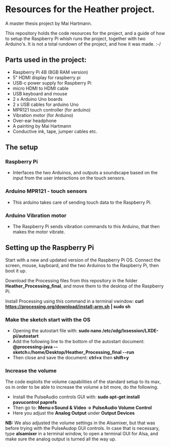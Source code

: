# Resources for the Heather project. 
A master thesis project by Mai Hartmann.

This repository holds the code resources for the project, and a guide of how to setup the Raspberry Pi whish runs the project, together with two Arduino's. It is not a total rundown of the project, and how it was made. :-/

## Parts used in the project:
- Raspberry Pi 4B (8GB RAM version)
- 5" HDMI display for raspberry pi
- USB-c power supply for Raspberry Pi
- micro HDMI to HDMI cable
- USB keyboard and mouse
- 2 x Arduino Uno boards
- 2 x USB cables for arduino Uno
- MPR121 touch controller (for arduino)
- Vibration motor (for Arduino)
- Over-ear headphone
- A painting by Mai Hartmann
- Conductive ink, tape, jumper cables etc.


## The setup

### Raspberry Pi
- Interfaces the two Arduinos, and outputs a soundscape based on the input from the user interactions on the touch sensors.

### Arduino MPR121 - touch sensors
- This arduino takes care of sending touch data to the Raspberry Pi.

### Arduino Vibration motor
- The Raspberry Pi sends vibration commands to this Arduino, that then makes the motor vibrate.


## Setting up the Raspberry Pi
Start with a new and updated version of the Raspberry Pi OS. Connect the screen, mouse, kayboard, and the two Arduinos to the Raspberry Pi, then boot it up.

Download the Processing files from this repository in the folder **Heather_Processing_final**, and move them to the desktop of the Raspberry Pi.

Install Processing using this command in a terminal vwindow:  **curl https://processing.org/download/install-arm.sh | sudo sh**

### Make the sketch start with the OS
- Opening the autostart file with: **sudo nano /etc/xdg/lxsession/LXDE-pi/autostart**
- Add the following line to the bottom of the autostart document: **@processing-java --sketch=/home/Desktop/Heather_Processing_final --run**
- Then close and save the document: **ctrl+x** then **shift+y**

### Increase the volume
The code exploits the volume capabilities of the standard setup to its max, os in order to be able to increase the volume a bit more, do the following.
- Install the PulseAudio controls GUI with: **sudo apt-get install pavucontrol paprefs**
- Then go to: **Menu->Sound & Video -> PulseAudio Volume Control**
- Here you adjust the **Analog Output** under **Output Devices**

**NB:** We also adjusted the volume settings in the Alsamixer, but that was before trying with the PulseAudop GUI controls. In case that is necessary, type **alsamixer** in a terminal window, to open a terminal GUI for Alsa, and make sure the analog output is turned all the way up.
